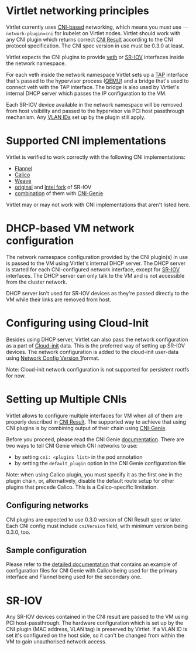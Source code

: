 # Virtlet networking principles

Virtlet currently uses [CNI-based](https://github.com/containernetworking/cni)
networking, which means you must use `--network-plugin=cni` for kubelet on
Virtlet nodes.  Virtlet should work with any CNI plugin which returns correct
[CNI Result](https://github.com/containernetworking/cni/blob/spec-v0.3.1/SPEC.md#result)
according to the CNI protocol specification.  The CNI spec version in use must
be 0.3.0 at least.

Virtlet expects the CNI plugins to provide
[veth](http://man7.org/linux/man-pages/man4/veth.4.html) or
[SR-IOV](https://en.wikipedia.org/wiki/Single-root_input/output_virtualization)
interfaces inside the network namespace.

For each veth inside the network namespace Virtlet sets up
a [TAP](https://en.wikipedia.org/wiki/TUN/TAP) interface that's passed to the
hypervisor process ([QEMU](https://www.qemu.org)) and a bridge that's used to
connect veth with the TAP interface.  The bridge is also used by Virtlet's
internal DHCP server which passes the IP configuration to the VM.

Each SR-IOV device available in the network namespace will be removed from host
visibility and passed to the hypervisor via PCI host passthrough mechanism.
Any [VLAN IDs](https://en.wikipedia.org/wiki/Virtual_LAN) set up by the plugin
still apply.

# Supported CNI implementations

Virtlet is verified to work correctly with the following CNI implementations:

* [Flannel](https://github.com/coreos/flannel)
* [Calico](https://github.com/projectcalico/cni-plugin)
* [Weave](https://github.com/weaveworks/weave)
* [original](https://github.com/hustcat/sriov-cni) and [Intel fork](https://github.com/intel/sriov-cni) of SR-IOV
* [combination](#multi-cni) of them with [CNI-Genie](https://github.com/Huawei-PaaS/CNI-Genie)

Virtlet may or may not work with CNI implementations that aren't listed here.

# DHCP-based VM network configuration

The network namespace configuration provided by the CNI plugin(s) in use is
passed to the VM using Virtlet's internal DHCP server.  The DHCP server is
started for each CNI-configured network interface, except for [SR-IOV](#sr-iov)
interfaces.  The DHCP server can only talk to the VM and is not accessible
from the cluster network.

DHCP server isn't used for SR-IOV devices as they're passed directly to the VM
while their links are removed from host.

# Configuring using Cloud-Init

Besides using DHCP server, Virtlet can also pass the network configuration as
a part of [Cloud-init](./cloud-init.md) data.  This is the preferred way of
setting up SR-IOV devices.  The network configuration is added to the
cloud-init user-data using
[Network Config Version 1](https://cloudinit.readthedocs.io/en/latest/topics/network-config-format-v1.html)format.

Note: Cloud-init network configuration is not supported for persistent rootfs
for now.

# <a name="multi-cni"></a> Setting up Multiple CNIs

Virtlet allows to configure multiple interfaces for VM when all of them are
properly described in
[CNI Result](https://github.com/containernetworking/cni/blob/spec-v0.3.1/SPEC.md#result).
The supported way to achieve that using CNI plugins is by combining
output of their chain using [CNI-Genie](https://github.com/Huawei-PaaS/CNI-Genie).

Before you proceed, please read the CNI Genie [documentation](https://github.com/Huawei-PaaS/CNI-Genie/blob/master/docs/CNIGenieFeatureSet.md).
There are two ways to tell CNI Genie which CNI networks to use:

* by setting `cni: <plugins list>` in the pod annotation
* by setting the `default_plugin` option in the CNI Genie configuration file

Note: when using Calico plugin, you must specify it as the first one in the
plugin chain, or, alternatively, disable the default route setup for other
plugins that precede Calico.  This is a Calico-specific limitation.

## Configuring networks

CNI plugins are expected to use 0.3.0 version of CNI Result spec or later.
Each CNI config must include `cniVersion` field, with minimum version being
0.3.0, too.

## Sample configuration

Please refer to the [detailed documentation](https://github.com/Equinix/virtlet/blob/master/docs/docs/reference/networking.md#-setting-up-multiple-cnis)
that contains an example of configuration files for CNI Genie with Calico being used for
the primary interface and Flannel being used for the secondary one.

# SR-IOV

Any SR-IOV devices contained in the CNI result are passed to the VM using PCI
host-passthrough.  The hardware configuration which is set up by the CNI plugin
(MAC address, VLAN tag) is preserved by Virtlet.  If a VLAN ID is set it's
configured on the host side, so it can't be changed from within the VM to gain
unauthorised network access.

